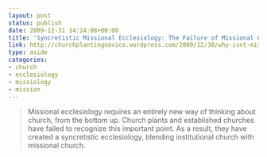 ```yaml
---
layout: post
status: publish
date: 2009-12-31 14:24:08+00:00
title: 'Syncretistic Missional Ecclesiology: The Failure of Missional Church « Church Planting Novice'
link: http://churchplantingnovice.wordpress.com/2009/12/30/why-isnt-missional-church-working/
type: aside
categories:
- church
- ecclesiology
- missiology
- mission
---
```


> Missional ecclesiology requires an entirely new way of thinking about church, from the bottom up. Church plants and established churches have failed to recognize this important point. As a result, they have created a syncretistic ecclesiology, blending institutional church with missional church.
